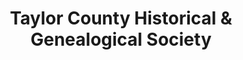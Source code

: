 ---
layout: repo
title: "Taylor County Historical & Genealogical Society"
id: 3697
permalink: repos/3697/
---